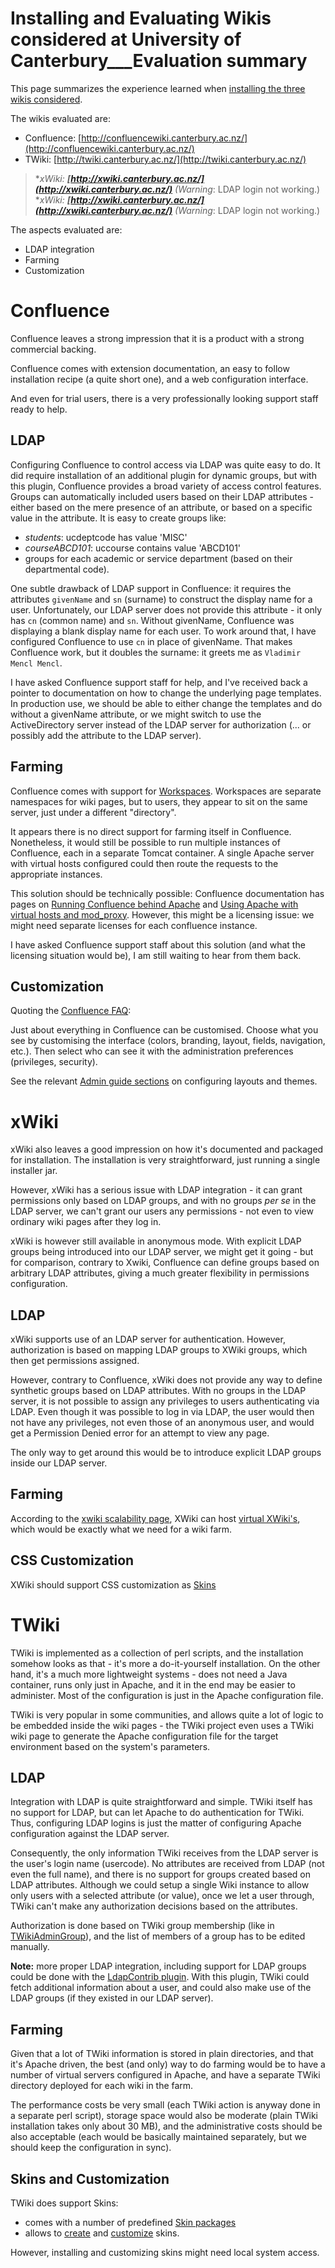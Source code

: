 # Installing and Evaluating Wikis considered at University of Canterbury___Evaluation summary

This page summarizes the experience learned when [installing the three wikis considered](installing-and-evaluating-wikis-considered-at-university-of-canterbury.md).

The wikis evaluated are:

- Confluence: [http://confluencewiki.canterbury.ac.nz/](http://confluencewiki.canterbury.ac.nz/)
- TWiki: [http://twiki.canterbury.ac.nz/](http://twiki.canterbury.ac.nz/)


>  **xWiki: ****[http://xwiki.canterbury.ac.nz/](http://xwiki.canterbury.ac.nz/)**** (*Warning**: LDAP login not working.)
>  **xWiki: ****[http://xwiki.canterbury.ac.nz/](http://xwiki.canterbury.ac.nz/)**** (*Warning**: LDAP login not working.)

The aspects evaluated are:

- LDAP integration
- Farming
- Customization

# Confluence

Confluence leaves a strong impression that it is a product with a strong commercial backing.

Confluence comes with extension documentation, an easy to follow installation recipe (a quite short one), and a web configuration interface.

And even for trial users, there is a very professionally looking support staff ready to help.

## LDAP

Configuring Confluence to control access via LDAP was quite easy to do.  It did require installation of an additional plugin for dynamic groups, but with this plugin, Confluence provides a broad variety of access control features.  Groups can automatically included users based on their LDAP attributes - either based on the mere presence of an attribute, or based on a specific value in the attribute.  It is easy to create groups like:

- *students*: ucdeptcode has value 'MISC'
- *courseABCD101*: uccourse contains value 'ABCD101'
- groups for each academic or service department (based on their departmental code).

One subtle drawback of LDAP support in Confluence: it requires the attributes `givenName` and `sn` (surname) to construct the display name for a user.  Unfortunately, our LDAP server does not provide this attribute - it only has `cn` (common name) and `sn`.  Without givenName, Confluence was displaying a blank display name for each user.  To work around that, I have configured Confluence to use `cn` in place of givenName.  That makes Confluence work, but it doubles the surname: it greets me as `Vladimir Mencl Mencl`.

I have asked Confluence support staff for help, and I've received back a pointer to documentation on how to change the underlying page templates.  In production use, we should be able to either change the templates and do without a givenName attribute, or we might switch to use the ActiveDirectory server instead of the LDAP server for authorization (... or possibly add the attribute to the LDAP server).

## Farming

Confluence comes with support for [Workspaces](http://www.atlassian.com/software/confluence/features/workspaces.jsp).  Workspaces are separate namespaces for wiki pages, but to users, they appear to sit on the same server, just under a different "directory".

It appears there is no direct support for farming itself in Confluence.  Nonetheless, it would still be possible to run multiple instances of Confluence, each in a separate Tomcat container.  A single Apache server with virtual hosts configured could then route the requests to the appropriate instances.

This solution should be technically possible: Confluence documentation has pages on [Running Confluence behind Apache](http://confluence.atlassian.com/display/DOC/Running+Confluence+behind+Apache) and [Using Apache with virtual hosts and mod_proxy](http://confluence.atlassian.com/display/DOC/Using+Apache+with+virtual+hosts+and+mod_proxy). However, this might be a licensing issue: we might need separate licenses for each confluence instance.

I have asked Confluence support staff about this solution (and what the licensing situation would be), I am still waiting to hear from them back.

## Customization

Quoting the [Confluence FAQ](http://www.atlassian.com/software/confluence/wiki.jsp#customizeConfluence):

Just about everything in Confluence can be customised. Choose what you see by customising the interface (colors, branding, layout, fields, navigation, etc.). Then select who can see it with the administration preferences (privileges, security).

See the relevant [Admin guide sections](http://confluence.atlassian.com/display/DOC/Administrators+Guide#AdministratorsGuide-designandLayout) on configuring layouts and themes.

# xWiki

xWiki also leaves a good impression on how it's documented and packaged for installation.  The installation is very straightforward, just running a single installer jar.

However, xWiki has a serious issue with LDAP integration - it can grant permissions only based on LDAP groups, and with no groups *per se* in the LDAP server, we can't grant our users any permissions - not even to view ordinary wiki pages after they log in.

xWiki is however still available in anonymous mode.  With explicit LDAP groups being introduced into our LDAP server, we might get it going - but for comparison, contrary to Xwiki, Confluence can define groups based on arbitrary LDAP attributes, giving a much greater flexibility in permissions configuration.

## LDAP

xWiki supports use of an LDAP server for authentication.  However, authorization is based on mapping LDAP groups to XWiki groups, which then get permissions assigned.

However, contrary to Confluence, xWiki does not provide any way to define synthetic groups based on LDAP attributes.  With no groups in the LDAP server, it is not possible to assign any privileges to users authenticating via LDAP.  Even though it was possible to log in via LDAP, the user would then not have any privileges, not even those of an anonymous user, and would get a Permission Denied error for an attempt to view any page.

The only way to get around this would be to introduce explicit LDAP groups inside our LDAP server.

## Farming

According to the [xwiki scalability page](http://platform.xwiki.org/xwiki/bin/view/Features/ScalabilityPerformance), XWiki can host [virtual XWiki's](http://platform.xwiki.org/xwiki/bin/view/AdminGuide/Virtualization), which would be exactly what we need for a wiki farm.

## CSS Customization

XWiki should support CSS customization as [Skins](http://platform.xwiki.org/xwiki/bin/view/Features/Skins)

# TWiki

TWiki is implemented as a collection of perl scripts, and the installation somehow looks as that - it's more a do-it-yourself installation.  On the other hand, it's a much more lightweight systems - does not need a Java container, runs only just in Apache, and it in the end may be easier to administer.  Most of the configuration is just in the Apache configuration file.

TWiki is very popular in some communities, and allows quite a lot of logic to be embedded inside the wiki pages - the TWiki project even uses a TWiki wiki page to generate the Apache configuration file for the target environment based on the system's parameters.

## LDAP

Integration with LDAP is quite straightforward and simple.  TWiki itself has no support for LDAP, but can let Apache to do authentication for TWiki.  Thus, configuring LDAP logins is just the matter of configuring Apache configuration against the LDAP server.

Consequently, the only information TWiki receives from the LDAP server is the user's login name (usercode).  No attributes are received from LDAP (not even the full name), and there is no support for groups created based on LDAP attributes.  Although we could setup a single Wiki instance to allow only users with a selected attribute (or value), once we let a user through, TWiki can't make any authorization decisions based on the attributes.

Authorization is done based on TWiki group membership (like in [TWikiAdminGroup](http://twiki.canterbury.ac.nz/twiki/bin/view/Main/TWikiAdminGroup)), and the list of members of a group has to be edited manually.

**Note:** more proper LDAP integration, including support for LDAP groups could be done with the [LdapContrib plugin](http://twiki.org/cgi-bin/view/Plugins/LdapContrib).  With this plugin, TWiki could fetch additional information about a user, and could also make use of the LDAP groups (if they existed in our LDAP server).

## Farming

Given that a lot of TWiki information is stored in plain directories, and that it's Apache driven, the best (and only) way to do farming would be to have a number of virtual servers configured in Apache, and have a separate TWiki directory deployed for each wiki in the farm.  

The performance costs be very small (each TWiki action is anyway done in a separate perl script), storage space would also be moderate (plain TWiki installation takes only about 30 MB), and the administrative costs should be also acceptable (each would be basically maintained separately, but we should keep the configuration in sync).

## Skins and Customization

TWiki does support Skins:

- comes with a number of predefined [Skin packages](http://twiki.org/cgi-bin/view/Plugins/SkinPackage)
- allows to [create](http://twiki.org/cgi-bin/view/TWiki/TWikiSkins) and [customize](http://twiki.org/cgi-bin/view/TWiki.PatternSkinCustomization) skins.

However, installing and customizing skins might need local system access.
